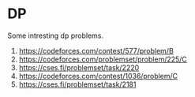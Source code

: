 # DP
Some intresting dp problems.

1) https://codeforces.com/contest/577/problem/B
2) https://codeforces.com/problemset/problem/225/C
3) https://cses.fi/problemset/task/2220
4) https://codeforces.com/contest/1036/problem/C
5) https://cses.fi/problemset/task/2181
